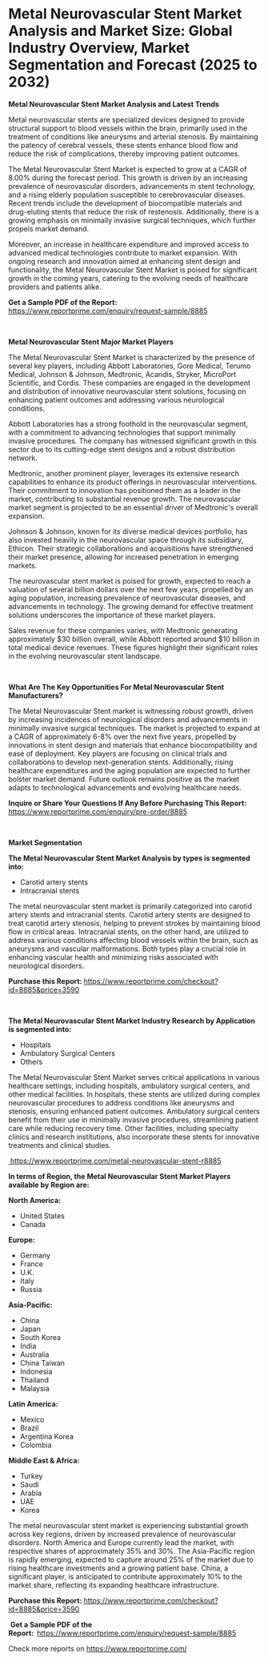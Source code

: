 <p><h1>Metal Neurovascular Stent Market Analysis and Market Size: Global Industry Overview, Market Segmentation and Forecast (2025 to 2032)</h1></p><p><strong>Metal Neurovascular Stent Market Analysis and Latest Trends</strong></p>
<p><p>Metal neurovascular stents are specialized devices designed to provide structural support to blood vessels within the brain, primarily used in the treatment of conditions like aneurysms and arterial stenosis. By maintaining the patency of cerebral vessels, these stents enhance blood flow and reduce the risk of complications, thereby improving patient outcomes.</p><p>The Metal Neurovascular Stent Market is expected to grow at a CAGR of 8.00% during the forecast period. This growth is driven by an increasing prevalence of neurovascular disorders, advancements in stent technology, and a rising elderly population susceptible to cerebrovascular diseases. Recent trends include the development of biocompatible materials and drug-eluting stents that reduce the risk of restenosis. Additionally, there is a growing emphasis on minimally invasive surgical techniques, which further propels market demand. </p><p>Moreover, an increase in healthcare expenditure and improved access to advanced medical technologies contribute to market expansion. With ongoing research and innovation aimed at enhancing stent design and functionality, the Metal Neurovascular Stent Market is poised for significant growth in the coming years, catering to the evolving needs of healthcare providers and patients alike.</p></p>
<p><strong>Get a Sample PDF of the Report:&nbsp;</strong> <a href="https://www.reportprime.com/enquiry/request-sample/8885?utm_campaign=2483&utm_medium=2&utm_source=Github&utm_content=ia&utm_term=20032025&utm_id=metal-neurovascular-stent">https://www.reportprime.com/enquiry/request-sample/8885</a></p>
<p>&nbsp;</p>
<p><strong>Metal Neurovascular Stent Major Market Players</strong></p>
<p><p>The Metal Neurovascular Stent Market is characterized by the presence of several key players, including Abbott Laboratories, Gore Medical, Terumo Medical, Johnson & Johnson, Medtronic, Acandis, Stryker, MicroPort Scientific, and Cordis. These companies are engaged in the development and distribution of innovative neurovascular stent solutions, focusing on enhancing patient outcomes and addressing various neurological conditions.</p><p>Abbott Laboratories has a strong foothold in the neurovascular segment, with a commitment to advancing technologies that support minimally invasive procedures. The company has witnessed significant growth in this sector due to its cutting-edge stent designs and a robust distribution network.</p><p>Medtronic, another prominent player, leverages its extensive research capabilities to enhance its product offerings in neurovascular interventions. Their commitment to innovation has positioned them as a leader in the market, contributing to substantial revenue growth. The neurovascular market segment is projected to be an essential driver of Medtronic's overall expansion.</p><p>Johnson & Johnson, known for its diverse medical devices portfolio, has also invested heavily in the neurovascular space through its subsidiary, Ethicon. Their strategic collaborations and acquisitions have strengthened their market presence, allowing for increased penetration in emerging markets.</p><p>The neurovascular stent market is poised for growth, expected to reach a valuation of several billion dollars over the next few years, propelled by an aging population, increasing prevalence of neurovascular diseases, and advancements in technology. The growing demand for effective treatment solutions underscores the importance of these market players.</p><p>Sales revenue for these companies varies, with Medtronic generating approximately $30 billion overall, while Abbott reported around $10 billion in total medical device revenues. These figures highlight their significant roles in the evolving neurovascular stent landscape.</p></p>
<p>&nbsp;</p>
<p><strong>What Are The Key Opportunities For Metal Neurovascular Stent Manufacturers?</strong></p>
<p><p>The Metal Neurovascular Stent market is witnessing robust growth, driven by increasing incidences of neurological disorders and advancements in minimally invasive surgical techniques. The market is projected to expand at a CAGR of approximately 6-8% over the next five years, propelled by innovations in stent design and materials that enhance biocompatibility and ease of deployment. Key players are focusing on clinical trials and collaborations to develop next-generation stents. Additionally, rising healthcare expenditures and the aging population are expected to further bolster market demand. Future outlook remains positive as the market adapts to technological advancements and evolving healthcare needs.</p></p>
<p><strong>Inquire or Share Your Questions If Any Before Purchasing This Report:</strong> <a href="https://www.reportprime.com/enquiry/pre-order/8885?utm_campaign=2483&utm_medium=2&utm_source=Github&utm_content=ia&utm_term=20032025&utm_id=metal-neurovascular-stent">https://www.reportprime.com/enquiry/pre-order/8885</a></p>
<p>&nbsp;</p>
<p><strong>Market Segmentation</strong></p>
<p><strong>The Metal Neurovascular Stent Market Analysis by types is segmented into:</strong></p>
<p><ul><li>Carotid artery stents</li><li>Intracranial stents</li></ul></p>
<p><p>The metal neurovascular stent market is primarily categorized into carotid artery stents and intracranial stents. Carotid artery stents are designed to treat carotid artery stenosis, helping to prevent strokes by maintaining blood flow in critical areas. Intracranial stents, on the other hand, are utilized to address various conditions affecting blood vessels within the brain, such as aneurysms and vascular malformations. Both types play a crucial role in enhancing vascular health and minimizing risks associated with neurological disorders.</p></p>
<p><strong>Purchase this Report:&nbsp;</strong><a href="https://www.reportprime.com/checkout?id=8885&price=3590&utm_campaign=2483&utm_medium=2&utm_source=Github&utm_content=ia&utm_term=20032025&utm_id=metal-neurovascular-stent">https://www.reportprime.com/checkout?id=8885&price=3590</a></p>
<p>&nbsp;</p>
<p><strong>The Metal Neurovascular Stent Market Industry Research by Application is segmented into:</strong></p>
<p><ul><li>Hospitals</li><li>Ambulatory Surgical Centers</li><li>Others</li></ul></p>
<p><p>The Metal Neurovascular Stent Market serves critical applications in various healthcare settings, including hospitals, ambulatory surgical centers, and other medical facilities. In hospitals, these stents are utilized during complex neurovascular procedures to address conditions like aneurysms and stenosis, ensuring enhanced patient outcomes. Ambulatory surgical centers benefit from their use in minimally invasive procedures, streamlining patient care while reducing recovery time. Other facilities, including specialty clinics and research institutions, also incorporate these stents for innovative treatments and clinical studies.</p></p>
<p><a href="https://www.reportprime.com/metal-neurovascular-stent-r8885?utm_campaign=2483&utm_medium=2&utm_source=Github&utm_content=ia&utm_term=20032025&utm_id=metal-neurovascular-stent">&nbsp;https://www.reportprime.com/metal-neurovascular-stent-r8885</a></p>
<p><strong>In terms of Region, the Metal Neurovascular Stent Market Players available by Region are:</strong></p>
<p>
    <p> <strong> North America: </strong>
        <ul>
            <li>United States</li>
            <li>Canada</li>
        </ul>
        </p> 
    <p> <strong> Europe: </strong>
        <ul>
            <li>Germany</li>
            <li>France</li>
            <li>U.K.</li>
            <li>Italy</li>
            <li>Russia</li>
        </ul>
        </p> 
    <p> <strong> Asia-Pacific: </strong>
        <ul>
            <li>China</li>
            <li>Japan</li>
            <li>South Korea</li>
            <li>India</li>
            <li>Australia</li>
            <li>China Taiwan</li>
            <li>Indonesia</li>
            <li>Thailand</li>
            <li>Malaysia</li>
        </ul>
        </p> 
    <p> <strong> Latin America: </strong>
        <ul>
            <li>Mexico</li>
            <li>Brazil</li>
            <li>Argentina Korea</li>
            <li>Colombia</li>
        </ul>
        </p> 
    <p> <strong> Middle East & Africa: </strong>
        <ul>
            <li>Turkey</li>
            <li>Saudi</li>
            <li>Arabia</li>
            <li>UAE</li>
            <li>Korea</li>
        </ul>
    </p>
    </p>
<p><p>The metal neurovascular stent market is experiencing substantial growth across key regions, driven by increased prevalence of neurovascular disorders. North America and Europe currently lead the market, with respective shares of approximately 35% and 30%. The Asia-Pacific region is rapidly emerging, expected to capture around 25% of the market due to rising healthcare investments and a growing patient base. China, a significant player, is anticipated to contribute approximately 10% to the market share, reflecting its expanding healthcare infrastructure.</p></p>
<p><strong>Purchase this Report: </strong><a href="https://www.reportprime.com/checkout?id=8885&price=3590&utm_campaign=2483&utm_medium=2&utm_source=Github&utm_content=ia&utm_term=20032025&utm_id=metal-neurovascular-stent">https://www.reportprime.com/checkout?id=8885&price=3590</a></p>
<p>&nbsp;<strong>Get a Sample PDF of the Report:&nbsp;&nbsp;</strong><a href="https://www.reportprime.com/enquiry/request-sample/8885?utm_campaign=2483&utm_medium=2&utm_source=Github&utm_content=ia&utm_term=20032025&utm_id=metal-neurovascular-stent">https://www.reportprime.com/enquiry/request-sample/8885</a></p>
<p><strong></strong></p>
<p>Check more reports on <a href="https://www.reportprime.com/?utm_campaign=2483&utm_medium=2&utm_source=Github&utm_content=ia&utm_term=20032025&utm_id=metal-neurovascular-stent">https://www.reportprime.com/</a></p>